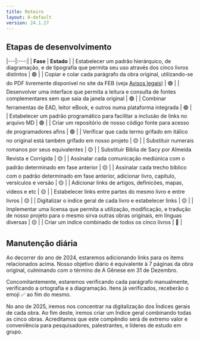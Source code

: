 ```yaml
---
title: Roteiro
layout: 0-default
version: 24.1.27
---
```


## Etapas de desenvolvimento

|---|:---:|
| **Fase** | **Estado** |
| Estabelecer um padrão hierárquico, de diagramação, e de tipografia que permita seu uso através dos cinco livros distintos | 🟢 |
| Copiar e colar cada parágrafo da obra original, utilizando-se do PDF livremente disponível no site da FEB (veja [Avisos legais](./legal.md)) | 🟢 |
| Desenvolver uma interface que permita a leitura e consulta de fontes complementares sem que saia da janela original | 🟢 |
| Combinar ferramentas de EAD, leitor eBook, e outros numa plataforma integrada | 🟢 |
| Estabelecer um padrão programático para facilitar a inclusão de links no arquivo MD | 🟢 |
| Criar um repositório de nosso código fonte para acesso de programadores afins | 🟢 |
| Verificar que cada termo grifado em itálico no original está também grifado em nosso projeto | 🟡 |
| Substituir numerais romanos por seus equivalentes | 🟡 |
| Substituir Bíblia de Sacy por Almeida Revista e Corrigida | 🟡 |
| Assinalar cada comunicação mediúnica com o padrão determinado em fase anterior | 🟡 |
| Assinalar cada trecho bíblico com o padrão determinado em fase anterior, adicionar livro, capítulo, versículos e versão | 🟡 |
| Adicionar links de artigos, definicões, mapas, vídeos e etc | 🟡 |
| Estabelecer links entre partes do mesmo livro e entre livros | 🟡 |
| Digitalizar o indíce geral de cada livro e estabelecer links | 🟡 |
| Implementar uma licensa que permita a utilização, modificação, e tradução de nosso projeto para o mesmo sirva outras obras originais, em línguas diversas | 🟡 |
| Criar um indíce combinado de todos os cinco livros | 🔴 |

## Manutenção diária

Ao decorrer do ano de 2024, estaremos adicionando links para os items relacionados acima. Nosso objetivo diário é equivalente à 7 páginas da obra original, culminando com o término de A Gênese em 31 de Dezembro.

Concomitantemente, estaremos verificando cada parágrafo manualmente, verificando a ortografia e a diagramação. Itens já verificados, receberão o emoji <span class="emoji">✅</span> ao fim do mesmo.

No ano de 2025, iremos nos concentrar na digitalização dos Índices gerais de cada obra. Ao fim deste, iremos criar um Índice geral combinando todas as cinco obras. Acreditamos que este compêndio será de extremo valor e conveniência para pesquisadores, palestrantes, e líderes de estudo em grupo.

<p>&nbsp;</p>
<p>&nbsp;</p>
<p>&nbsp;</p>
